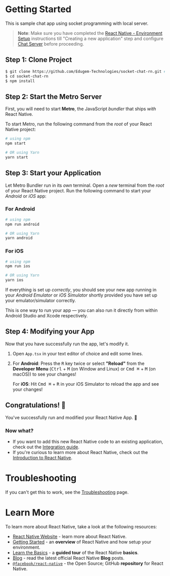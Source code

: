 # Getting Started

This is sample chat app using socket programming with local server.

> **Note**: Make sure you have completed the [React Native - Environment Setup](https://github.com/Edugem-Technologies/socket-chat-rn.git) instructions till "Creating a new application" step and configure [Chat Server](https://github.com/Edugem-Technologies/socket-chat-backend.git) before proceeding.

## Step 1: Clone Project

```bash
$ git clone https://github.com/Edugem-Technologies/socket-chat-rn.git # or clone your own fork
$ cd socket-chat-rn
$ npm install
```

## Step 2: Start the Metro Server

First, you will need to start **Metro**, the JavaScript _bundler_ that ships _with_ React Native.

To start Metro, run the following command from the _root_ of your React Native project:

```bash
# using npm
npm start

# OR using Yarn
yarn start
```

## Step 3: Start your Application

Let Metro Bundler run in its _own_ terminal. Open a _new_ terminal from the _root_ of your React Native project. Run the following command to start your _Android_ or _iOS_ app:

### For Android

```bash
# using npm
npm run android

# OR using Yarn
yarn android
```

### For iOS

```bash
# using npm
npm run ios

# OR using Yarn
yarn ios
```

If everything is set up _correctly_, you should see your new app running in your _Android Emulator_ or _iOS Simulator_ shortly provided you have set up your emulator/simulator correctly.

This is one way to run your app — you can also run it directly from within Android Studio and Xcode respectively.

## Step 4: Modifying your App

Now that you have successfully run the app, let's modify it.

1. Open `App.tsx` in your text editor of choice and edit some lines.
2. For **Android**: Press the <kbd>R</kbd> key twice or select **"Reload"** from the **Developer Menu** (<kbd>Ctrl</kbd> + <kbd>M</kbd> (on Window and Linux) or <kbd>Cmd ⌘</kbd> + <kbd>M</kbd> (on macOS)) to see your changes!

    For **iOS**: Hit <kbd>Cmd ⌘</kbd> + <kbd>R</kbd> in your iOS Simulator to reload the app and see your changes!

## Congratulations! :tada:

You've successfully run and modified your React Native App. :partying_face:

### Now what?

-   If you want to add this new React Native code to an existing application, check out the [Integration guide](https://reactnative.dev/docs/integration-with-existing-apps).
-   If you're curious to learn more about React Native, check out the [Introduction to React Native](https://reactnative.dev/docs/getting-started).

# Troubleshooting

If you can't get this to work, see the [Troubleshooting](https://reactnative.dev/docs/troubleshooting) page.

# Learn More

To learn more about React Native, take a look at the following resources:

-   [React Native Website](https://reactnative.dev) - learn more about React Native.
-   [Getting Started](https://reactnative.dev/docs/environment-setup) - an **overview** of React Native and how setup your environment.
-   [Learn the Basics](https://reactnative.dev/docs/getting-started) - a **guided tour** of the React Native **basics**.
-   [Blog](https://reactnative.dev/blog) - read the latest official React Native **Blog** posts.
-   [`@facebook/react-native`](https://github.com/facebook/react-native) - the Open Source; GitHub **repository** for React Native.

